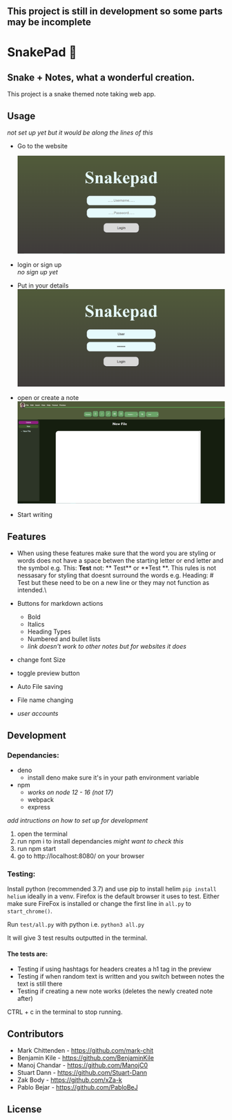 ## This project is still in development so some parts may be incomplete

# SnakePad 🐍

## Snake + Notes, what a wonderful creation.

This project is a snake themed note taking web app.

## Usage

_not set up yet but it would be along the lines of this_

- Go to the website

  ![login-page](/Documentation/Images/login%20page.png)

- login or sign up  
   _no sign up yet_
- Put in your details  
  ![loging-in](/Documentation/Images/details%20loging%20in.png)

- open or create a note
  ![loging-in](/Documentation/Images/Note%20taking%20page.png)
- Start writing

## Features

- When using these features make sure that the word you are styling or words does not have a space betwen the starting letter or end letter and the symbol e.g. This: **Test** not: ** Test** or **Test **. This rules is not nessasary for styling that doesnt surround the words e.g. Heading: # Test but these need to be on a new line or they may not function as intended.\

- Buttons for markdown actions
  - Bold
  - Italics
  - Heading Types
  - Numbered and bullet lists
  - _link doesn't work to other notes but for websites it does_
- change font Size
- toggle preview button
- Auto File saving
- File name changing
- _user accounts_

## Development

### Dependancies:

- deno
  - install deno make sure it's in your path environment variable
- npm
  - _works on node 12 - 16 (not 17)_
  - webpack
  - express

_add intructions on how to set up for development_

1. open the terminal
2. run npm i
   to install dependancies _might want to check this_
3. run npm start
4. go to http://localhost:8080/ on your browser

### Testing:

Install python (recommended 3.7) and use pip to install helim
`pip install helium` ideally in a venv.
Firefox is the default browser it uses to test. Either make sure FireFox is installed or change the first line in `all.py` to `start_chrome()`.

Run `test/all.py` with python i.e. `python3 all.py`

It will give 3 test results outputted in the terminal.

#### The tests are:
- Testing if using hashtags for headers creates a h1 tag in the preview
- Testing if when random text is written and you switch between notes the text is still there
- Testing if creating a new note works (deletes the newly created note after)

CTRL + c in the terminal to stop running.

## Contributors

- Mark Chittenden - https://github.com/mark-chit
- Benjamin Kile - https://github.com/BenjaminKile
- Manoj Chandar - https://github.com/ManojC0
- Stuart Dann - https://github.com/Stuart-Dann
- Zak Body - https://github.com/xZa-k
- Pablo Bejar - https://github.com/PabloBeJ

## License
